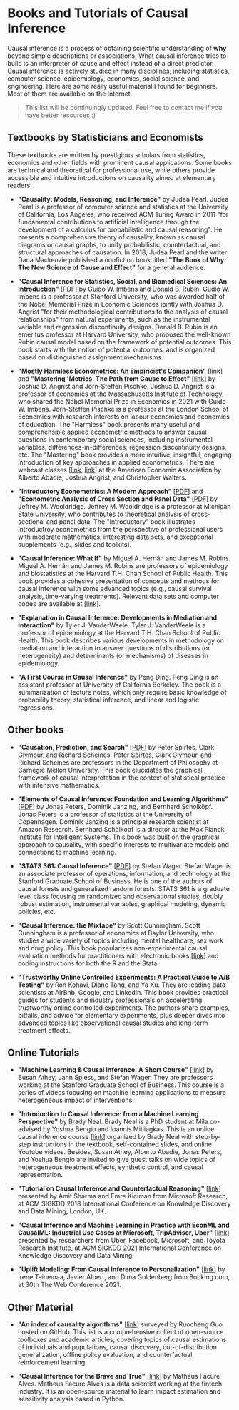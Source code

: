 # Books and Tutorials of Causal Inference 

Causal inference is a process of obtaining scientific understanding of **why** beyond simple descriptions or associations. 
What causal inference tries to build is an interpreter of cause and effect 
instead of a direct predictor. 
Causal inference is actively studied in many disciplines, 
including statistics, computer science, epidemiology, economics, social science, and engineering. 
Here are some really useful material I found for beginners. Most of them are available on the Internet. 

> This list will be continuingly updated. Feel free to contact me if you have better resources :)

## Textbooks by Statisticians and Economists 

These textbooks are written by prestigious scholars from statistics, economics and other fields with prominent causal applications. Some books are technical and theoretical for professional use, while others provide accessible and intuitive introductions on causality aimed at elementary readers. 

- **"Causality: Models, Reasoning, and Inference"** by Judea Pearl. Judea Pearl is a professor of computer science and statistics at the University of California, Los Angeles, who received ACM Turing Award in 2011 "for fundamental contributions to artificial intelligence through the development of a calculus for probabilistic and causal reasoning". He presents a comprehensive theory of causality, known as causal diagrams or causal graphs, to unify probabilistic, counterfactual, and structural approaches of causation. In 2018, Judea Pearl and the writer Dana Mackenzie published a nonfiction book titled **"The Book of Why: The New Science of Cause and Effect"** for a general audience. 

- **"Causal Inference for Statistics, Social, and Biomedical Sciences: An Introduction"** [[PDF](http://library.fa.ru/files/Imbens.pdf)] by Guido W. Imbens and Donald B. Rubin. Gudio W. Imbens is a professor at Stanford University, who was awarded half of the Nobel Memorial Prize in Economic Sciences jointly with Joshua D. Angrist "for their methodological contributions to the analysis of causal relationships" from natural experiments, such as the instrumental variable and regression discontinuity designs. Donald B. Rubin is an emeritus professor at Harvard University, who proposed the well-known Rubin causal model based on the framework of potential outcomes. This book starts with the notion of potential outcomes, and is organized based on distinguished assignment mechanisms. 
  
- **"Mostly Harmless Econometrics: An Empiricist's Companion"** [[link](http://www.mostlyharmlesseconometrics.com/)] and **"Mastering 'Metrics: The Path from Cause to Effect"** [[link](http://www.masteringmetrics.com/)] by Joshua D. Angrist and Jörn-Steffen Pischke. Joshua D. Angrist is a professor of economics at the Massachusetts Institute of Technology, who shared the Nobel Memorial Prize in Economics in 2021 with Guido W. Imbens. Jörn-Steffen Pischke is a professor at the London School of Economics with research interests on labour economics and economics of education. The "Harmless" book presents many useful and comprehensible applied econometric methods to answer causal questions in contemporary social sciences, including instrumental variables, differences-in-differences, regression discontinuity designs, etc. The "Mastering" book provides a more intuitive, insightful, engaging introduction of key approaches in applied econometrics. There are webcast classes [[link](https://www.aeaweb.org/conference/cont-ed/2017-webcasts), [link](https://www.aeaweb.org/conference/cont-ed/2020-webcasts)] at the American Economic Association by Alberto Abadie, Joshua Angrist, and Christopher Walters. 

- **"Introductory Econometrics: A Modern Approach"** [[PDF](https://economics.ut.ac.ir/documents/3030266/14100645/Jeffrey_M._Wooldridge_Introductory_Econometrics_A_Modern_Approach__2012.pdf)] and **"Econometric Analysis of Cross Section and Panel Data"** [[PDF](https://ipcig.org/evaluation/apoio/Wooldridge%20-%20Cross-section%20and%20Panel%20Data.pdf)] by Jeffrey M. Wooldridge. Jeffrey M. Wooldridge is a professor at Michigan State University, who contributes to theoretical analysis of cross-sectional and panel data. The "Introductory" book illustrates introductroy econometrics from the perspective of professional users with moderate mathematics, interesting data sets, and exceptional supplements (e.g., slides and toolkits). 

- **"Causal Inference: What If"** by Miguel A. Hernán and James M. Robins. Miguel A. Hernán and James M. Robins are professors of epidemiology and biostatistics at the Harvard T.H. Chan School of Public Health. This book provides a cohesive presentation of concepts and methods for causal inference with some advanced topics (e.g., causal survival analysis, time-varying treatments). Relevant data sets and computer codes are available at [[link](https://www.hsph.harvard.edu/miguel-hernan/causal-inference-book/)].

- **"Explanation in Causal Inference: Developments in Mediation and Interaction"** by Tyler J. VanderWeele. Tyler J. VanderWeele is a professor of epidemiology at the Harvard T.H. Chan School of Public Health. This book describes various developments in methodology on mediation and interaction to answer questions of distributions (or heterogeneity) and determinants (or mechanisms) of diseases in epidemiology. 

- **"A First Course in Causal Inference"** by Peng Ding. Peng Ding is an assistant professor at University of California Berkeley. The book is a summarization of lecture notes, 
which only require basic knowledge of probability theory, statistical inference, and linear and logistic regressions.

## Other books 

- **"Causation, Prediction, and Search"** [[PDF](https://www.cs.cmu.edu/afs/cs.cmu.edu/project/learn-43/lib/photoz/.g/web/.g/scottd/fullbook.pdf)] by Peter Spirtes, Clark Glymour, and Richard Scheines. Peter Spirtes, Clark Glymour, and Richard Scheines are professors in the Department of Philosophy at Carnegie Mellon University. This book elucidates the graphical framework of causal interpretation in the context of statistical practice with intensive mathematics. 

- **"Elements of Causal Inference: Foundation and Learning Algorithms"** [[PDF](https://library.oapen.org/bitstream/id/056a11be-ce3a-44b9-8987-a6c68fce8d9b/11283.pdf)] by Jonas Peters, Dominik Janzing, and Bernhard Scholköpf. Jonas Peters is a professor of statistics at the University of Copenhagen. Dominik Janzing is a principal research scientist at Amazon Research. Bernhard Schölkopf is a director at the Max Planck Institute for Intelligent Systems. This book was built on the graphical approach to causality, with specific interests to multivariate models and connections to machine learning. 

- **"STATS 361: Causal Inference"** [[PDF](https://web.stanford.edu/~swager/stats361.pdf)] by Stefan Wager. Stefan Wager is an associate professor of operations, information, and technology at the Stanford Graduate School of Business. He is one of the authors of causal forests and generalized random forests. STATS 361 is a graduate level class focusing on randomized and observational studies, doubly robust estimation, instrumental variables, graphical modeling, dynamic policies, etc. 

- **"Causal Inference: the Mixtape"** by Scott Cunningham. Scott Cunningham is a professor of economics at Baylor University, who studies a wide variety of topics including mental healthcare, sex work and drug policy. This book popularizes non-experimental causal evaluation methods for practitioners with electronic books [[link](https://mixtape.scunning.com/)] and coding instructions for both the R and the Stata.  

- **"Trustworthy Online Controlled Experiments: A Practical Guide to A/B Testing"** by Ron Kohavi, Diane Tang, and Ya Xu. They are leading data scientists at AirBnb, Google, and LinkedIn. This book provides practical guides for students and industry professionals on accelerating trustworthy online controlled experiments. The authors share examples, pitfalls, and advice for elementary experiments, plus deeper dives into advanced topics like observational causal studies and long-term treatment effects.    

## Online Tutorials 

- **"Machine Learning & Causal Inference: A Short Course"** [[link](https://www.youtube.com/playlist?list=PLxq_lXOUlvQAoWZEqhRqHNezS30lI49G-)] by Susan Athey, Jann Spiess, and Stefan Wager. They are professors working at the Stanford Graduate School of Business. This course is a series of videos focusing on machine learning applications to measure heterogeneous impact of interventions. 

- **"Introduction to Causal Inference: from a Machine Learning Perspective"** by Brady Neal. Brady Neal is a PhD student at Mila co-advised by Yoshua Bengio and Ioannis Mitliagkas. This is an online causal inference course [[link](https://www.bradyneal.com/causal-inference-course)] organized by Brady Neal with step-by-step instructions in the textbook, self-contained slides, and online Youtube videos. Besides, Susan Athey, Alberto Abadie, Jonas Peters, and Yoshua Bengio are invited to give guest talks on wide topics of heterogeneous treatment effects, synthetic control, and causal representation.

- **"Tutorial on Causal Inference and Counterfactual Reasoning"** [[link](https://causalinference.gitlab.io/kdd-tutorial/)] presented by Amit Sharma and Emre Kiciman from Microsoft Research, at ACM SIGKDD 2018 International Conference on Knowledge Discovery and Data Mining, London, UK.

- **"Causal Inference and Machine Learning in Practice with EconML and CausalML: Industrial Use Cases at Microsoft, TripAdvisor, Uber"** [[link](https://causal-machine-learning.github.io/kdd2021-tutorial/)] presented by researchers from Uber, Facebook, Microsoft, and Toyota Research Institute, at ACM SIGKDD 2021 International Conference on Knowledge Discovery and Data Mining. 

- **"Uplift Modeling: From Causal Inference to Personalization"** [[link](https://booking.ai/uplift-modeling-f9759e3fb51e)] by Irene Teinemaa, Javier Albert, and Dima Goldenberg from Booking.com, at 30th The Web Conference 2021.

## Other Material 

- **"An index of causality algorithms"** [[link](https://github.com/rguo12/awesome-causality-algorithms)] surveyed by Ruocheng Guo hosted on GitHub. This list is a comprehensive collect of open-source toolboxes and academic articles, covering topics of causal estimations of individuals and populations, causal discovery, out-of-distribution generalization, offline policy evaluation, and counterfactual reinforcement learning.  

- **"Causal Inference for the Brave and True"** [[link](https://matheusfacure.github.io/python-causality-handbook/landing-page.html#)] by Matheus Facure Alves. Matheus Facure Alves is a data scientist working at the fintech industry. It is an open-source material to learn impact estimation and sensitivity analysis based in Python. 